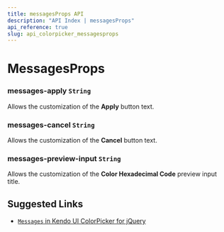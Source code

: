 ```yaml
---
title: messagesProps API
description: "API Index | messagesProps"
api_reference: true
slug: api_colorpicker_messagesprops
---
```


# MessagesProps


### messages-apply `String`

Allows the customization of the **Apply** button text.

### messages-cancel `String`

Allows the customization of the **Cancel** button text.

### messages-preview-input `String`

Allows the customization of the **Color Hexadecimal Code** preview input title.

## Suggested Links

* [`Messages` in Kendo UI ColorPicker for jQuery](https://docs.telerik.com/kendo-ui/api/javascript/ui/colorpicker/configuration/messages)

